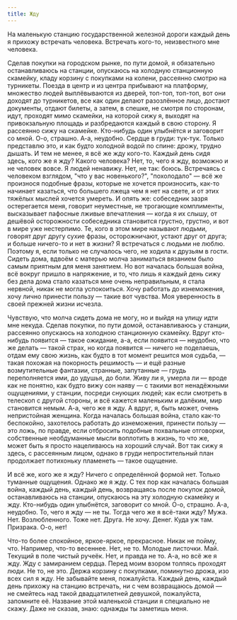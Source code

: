```yaml
---
title: Жду
---
```


На маленькую станцию государственной железной дороги каждый день я прихожу
встречать человека. Встречать кого-то, неизвестного мне человека.

Сделав покупки на городском рынке, по пути домой, я обязательно останавливаюсь
на станции, опускаюсь на холодную станционную скамейку, кладу корзину с
покупками на колени, рассеянно смотрю на турникеты. Поезда в центр и из центра
прибывают на платформу, множество людей выплёвываются из дверей, топ-топ,
топ-топ, вот они доходят до турникетов, все как один делают разозлённое лицо,
достают документы, отдают билеты, а затем, в спешке, не смотря по сторонам,
идут, проходят мимо скамейки, на которой сижу я, выходят на привокзальную
площадь и разбредаются каждый в свою сторону. Я рассеянно сижу на
скамейке. Кто-нибудь один улыбнётся и заговорит со мной. О-о, страшно. А-а,
неудобно. Сердце в груди: тук-тук. Только представлю это, и как будто холодной
водой по спине: дрожу, трудно дышать. И тем не менее, я всё же жду
кого-то. Каждый день сидя здесь, кого же я жду? Какого человека? Нет, то, чего я
жду, возможно и не человек вовсе. Я людей ненавижу. Нет, не так:
боюсь. Встречаясь с человеком взглядом, "что у вас новенького?", "похолодало" —
всё же произнося подобные фразы, которые не хочется произносить, как-то начинает
казаться, что большего лжеца чем я нет на свете, и от этих тяжёлых мыслей
хочется умереть. И опять же: собеседник зазря остерегается меня, говорит
неуместные, не трогающие комплименты, высказывает пафосные лживые впечатления —
когда я их слышу, от дешёвой осторожности собеседника становится грустно,
грустно, и вот в мире уже нестерпимо. Те, кого в этом мире называют людьми,
говорят друг другу сухие фразы, осторожничают, устают друг от друга; и больше
ничего-то и нет в жизни? Я встречаться с людьми не люблю. Поэтому я, если только
не случалось чего, не ходила к друзьям в гости. Сидеть дома, вдвоём с матерью
молча заниматься вязанием было самым приятным для меня занятием. Но вот началась
большая война, всё вокруг пришло в напряжение, и то, что лишь я каждый день сижу
без дела дома стало казаться мне очень неправильным, я стала нервной, никак не
могла успокоиться. Хочу работать до изнеможения, хочу лично принести пользу —
такие вот чувства. Моя уверенность в своей прежней жизни исчезла.

Чувствую, что молча сидеть дома не могу, но и выйдя на улицу идти мне
некуда. Сделав покупки, по пути домой, останавливаюсь у станции, рассеянно
опускаюсь на холодною станционную скамейку. Вдруг кто-нибудь появится — такое
ожидание, а-а, если появится — неудобно, что же делать — такой страх, но когда
появится — ничего не поделаешь, отдам ему свою жизнь, как будто в тот момент
решится моя судьба, — такая похожая на покорность решимость — и ещё разные
возмутительные фантазии, странные, запутанные — грудь переполняется ими, до
удушья, до боли. Живу ли я, умерла ли — вроде как не понятно, как будто вижу сон
наяву — с такими вот ненадёжными ощущениями, у станции, посреди снующих людей;
как если смотреть в телескоп с другой стороны, и всё кажется маленьким и
далёким, мир становится немым. А-а, чего же я жду. А вдруг, я, быть может, очень
непристойная женщина. Когда началась большая война, стало как-то беспокойно,
захотелось работать до изнеможения, принести пользу — это ложь, по правде, если
отбросить подобные похвальные отговорки, собственные необдуманные мысли
воплотить в жизнь, то что же, может быть я просто нацеливаюсь на хороший
случай. Вот так сижу я здесь, с рассеянным лицом, однако в груди непростительный
план продолжает потихоньку пламенеть — такое ощущение.

И всё же, кого же я жду? Ничего с определённой формой нет. Только туманные
ощущения. Однако же я жду. С тех пор как началась большая война, каждый день,
каждый день, возвращаясь после покупок домой, останавливаюсь на станции,
опускаюсь на эту холодную скамейку и жду. Кто-нибудь один улыбнётся, заговорит
со мной. О-о, страшно. А-а, неудобно. То, чего я жду — не ты. Тогда чего же я
всё-таки жду? Мужа. Нет. Возлюбленного. Тоже нет. Друга. Не хочу. Денег. Куда уж
там. Призрака. О-о, нет!

Что-то более спокойное, яркое-яркое, прекрасное. Никак не пойму, что. Например,
что-то весеннее. Нет, не то. Молодые листочки. Май. Текущий в поле чистый
ручеёк. Нет, и правда не то. А-а, но всё же я жду. Жду с замиранием
сердца. Перед моим взором толпясь проходят люди. Не то, не это. Держа корзину с
покупками, поминутно дрожа, изо всех сил я жду. Не забывайте меня,
пожалуйста. Каждый день, каждый день прихожу на станцию встречать, ни с чем
возвращаюсь домой — не смейтесь над такой двадцатилетней девушкой, пожалуйста,
запомните её. Название этой маленькой станции я специально не скажу. Даже не
сказав, знаю: однажды ты заметишь меня.
